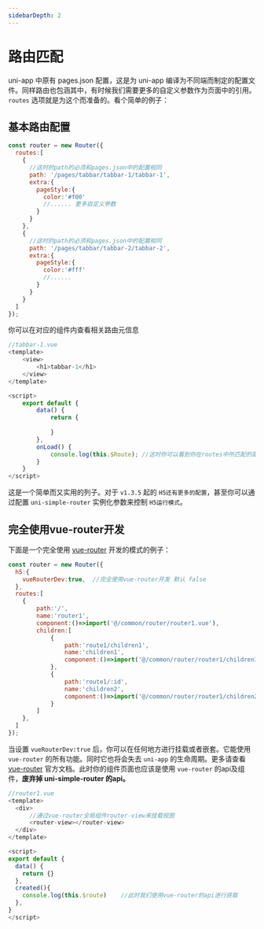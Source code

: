 ```yaml
---
sidebarDepth: 2
---
```



# 路由匹配

uni-app 中原有 pages.json 配置，这是为 uni-app 编译为不同端而制定的配置文件。同样路由也包涵其中，有时候我们需要更多的自定义参数作为页面中的引用。`routes` 选项就是为这个而准备的。看个简单的例子：

## 基本路由配置

```js
const router = new Router({
  routes:[
    {
      //这时的path的必须和pages.json中的配置相同
      path: '/pages/tabbar/tabbar-1/tabbar-1',    
      extra:{
        pageStyle:{
          color:'#f00'
          //...... 更多自定义参数
        }
      }
    },
    {
      //这时的path的必须和pages.json中的配置相同
      path: '/pages/tabbar/tabbar-2/tabbar-2',  
      extra:{
        pageStyle:{
          color:'#fff'
          //......
        }
      }
    }
  ]
});
```
你可以在对应的组件内查看相关路由元信息

```js
//tabbar-1.vue
<template>
	<view>
		<h1>tabbar-1</h1>
	</view>
</template>

<script>
	export default {
		data() {
			return {
				
			}
		},
		onLoad() {
			console.log(this.$Route); //这时你可以看到你在routes中所匹配的路由项
		}
	}
</script>
```

这是一个简单而又实用的列子。对于 `v1.3.5` 起的 `H5还有更多的配置`，甚至你可以通过配置 `uni-simple-router` 实例化参数来控制 `H5运行模式`。<br/>

## 完全使用vue-router开发

下面是一个完全使用 [vue-router](https://router.vuejs.org/zh/guide/) 开发的模式的例子：

```js {3,6-21}
const router = new Router({
  h5:{
    vueRouterDev:true,  //完全使用vue-router开发 默认 false  
  },
  routes:[
    {
        path:'/',
        name:'router1',
        component:()=>import('@/common/router/router1.vue'),
        children:[
            {
                path:'route1/children1',
                name:'children1',
                component:()=>import('@/common/router/router1/children1.vue'),
            },
            {
                path:'route1/:id',
                name:'children2',
                component:()=>import('@/common/router/router1/children2.vue'),
            }
        ]
    },
  ]
});
```
当设置 `vueRouterDev:true` 后，你可以在任何地方进行挂载或者嵌套。它能使用 `vue-router` 的所有功能。同时它也将会失去 `uni-app` 的生命周期。更多请查看 [vue-router](https://router.vuejs.org/zh/guide/) 官方文档。此时你的组件页面也应该是使用  `vue-router` 的api及组件，**废弃掉 uni-simple-router 的api。**

```js {5,15}
//router1.vue
<template>
  <div>
      //通过vue-router全局组件router-view来挂载视图
      <router-view></router-view>   
  </div>
</template>

<script>
export default {
  data() {
    return {}
  },
  created(){
    console.log(this.$route)    //此时我们使用vue-router的api进行获取
  },
}
</script>
```
